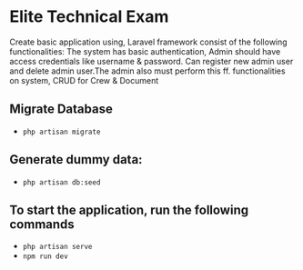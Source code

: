 # Elite Technical Exam

Create basic application using, Laravel framework consist of the following functionalities:
The system has basic authentication, Admin should have access credentials like username & password. Can register new admin user and delete admin user.The admin also must perform this ff. functionalities on system, CRUD for Crew & Document

## Migrate Database 
- `php artisan migrate`

## Generate dummy data: 
- `php artisan db:seed`


## To start the application, run the following commands
- `php artisan serve`
- `npm run dev`
